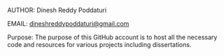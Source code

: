 AUTHOR: Dinesh Reddy Poddaturi

EMAIL: dineshreddypoddaturi@gmail.com

Purpose: The purpose of this GitHub account is to host all the necessary code and resources for various projects including dissertations.
